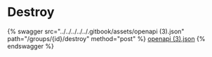 # Destroy

{% swagger src="../../../../../.gitbook/assets/openapi (3).json" path="/groups/{id}/destroy" method="post" %}
[openapi (3).json](<../../../../../.gitbook/assets/openapi (3).json>)
{% endswagger %}
